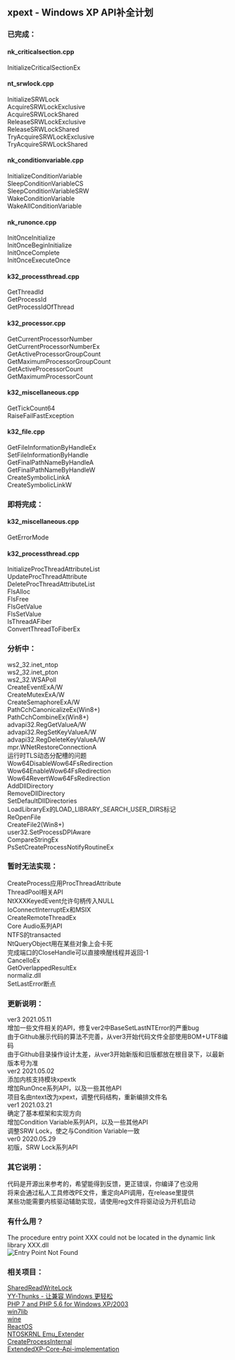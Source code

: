 ## xpext - Windows XP API补全计划
### 已完成：
#### nk_criticalsection.cpp
InitializeCriticalSectionEx  
#### nt_srwlock.cpp
InitializeSRWLock  
AcquireSRWLockExclusive  
AcquireSRWLockShared  
ReleaseSRWLockExclusive  
ReleaseSRWLockShared  
TryAcquireSRWLockExclusive  
TryAcquireSRWLockShared  
#### nk_conditionvariable.cpp
InitializeConditionVariable  
SleepConditionVariableCS  
SleepConditionVariableSRW  
WakeConditionVariable  
WakeAllConditionVariable  
#### nk_runonce.cpp
InitOnceInitialize  
InitOnceBeginInitialize  
InitOnceComplete  
InitOnceExecuteOnce  
#### k32_processthread.cpp
GetThreadId  
GetProcessId  
GetProcessIdOfThread
#### k32_processor.cpp
GetCurrentProcessorNumber  
GetCurrentProcessorNumberEx  
GetActiveProcessorGroupCount  
GetMaximumProcessorGroupCount  
GetActiveProcessorCount  
GetMaximumProcessorCount  
#### k32_miscellaneous.cpp
GetTickCount64  
RaiseFailFastException  
#### k32_file.cpp
GetFileInformationByHandleEx  
SetFileInformationByHandle  
GetFinalPathNameByHandleA  
GetFinalPathNameByHandleW  
CreateSymbolicLinkA  
CreateSymbolicLinkW  

### 即将完成：
#### k32_miscellaneous.cpp
GetErrorMode  
#### k32_processthread.cpp
InitializeProcThreadAttributeList  
UpdateProcThreadAttribute  
DeleteProcThreadAttributeList  
FlsAlloc  
FlsFree  
FlsGetValue  
FlsSetValue  
IsThreadAFiber  
ConvertThreadToFiberEx  

### 分析中：
ws2_32.inet_ntop  
ws2_32.inet_pton  
ws2_32.WSAPoll  
CreateEventExA/W  
CreateMutexExA/W  
CreateSemaphoreExA/W  
PathCchCanonicalizeEx(Win8+)  
PathCchCombineEx(Win8+)  
advapi32.RegGetValueA/W  
advapi32.RegSetKeyValueA/W  
advapi32.RegDeleteKeyValueA/W  
mpr.WNetRestoreConnectionA  
运行时TLS动态分配槽的问题  
Wow64DisableWow64FsRedirection  
Wow64EnableWow64FsRedirection  
Wow64RevertWow64FsRedirection  
AddDllDirectory  
RemoveDllDirectory  
SetDefaultDllDirectories  
LoadLibraryEx的LOAD_LIBRARY_SEARCH_USER_DIRS标记  
ReOpenFile  
CreateFile2(Win8+)  
user32.SetProcessDPIAware  
CompareStringEx  
PsSetCreateProcessNotifyRoutineEx  

### 暂时无法实现：
CreateProcess应用ProcThreadAttribute  
ThreadPool相关API  
NtXXXKeyedEvent允许句柄传入NULL  
IoConnectInterruptEx和MSIX  
CreateRemoteThreadEx  
Core Audio系列API  
NTFS的transacted  
NtQueryObject用在某些对象上会卡死  
完成端口的CloseHandle可以直接唤醒线程并返回-1  
CancelIoEx  
GetOverlappedResultEx  
normaliz.dll  
SetLastError断点  

### 更新说明：
ver3 2021.05.11  
增加一些文件相关的API，修复ver2中BaseSetLastNTError的严重bug  
由于Github展示代码的算法不完善，从ver3开始代码文件全部使用BOM+UTF8编码  
由于Github目录操作设计太差，从ver3开始新版和旧版都放在根目录下，以最新版本号为准  
ver2 2021.05.02  
添加内核支持模块xpextk  
增加RunOnce系列API，以及一些其他API  
项目名由ntext改为xpext，调整代码结构，重新编排文件名  
ver1 2021.03.21  
确定了基本框架和实现方向  
增加Condition Variable系列API，以及一些其他API  
调整SRW Lock，使之与Condition Variable一致  
ver0 2020.05.29  
初版，SRW Lock系列API  

### 其它说明：
代码是开源出来参考的，希望能得到反馈，更正错误，你编译了也没用  
将来会通过私人工具修改PE文件，重定向API调用，在release里提供  
某些功能需要内核驱动辅助实现，请使用reg文件将驱动设为开机启动  

### 有什么用？
The procedure entry point XXX could not be located in the dynamic link library XXX.dll  
![Entry Point Not Found](https://github.com/zeroclear/ntext/raw/master/introduce.png)  

### 相关项目：
[SharedReadWriteLock](https://github.com/anydream/SharedReadWriteLock)  
[YY-Thunks - 让兼容 Windows 更轻松](https://github.com/Chuyu-Team/YY-Thunks)  
[PHP 7 and PHP 5.6 for Windows XP/2003](https://github.com/source-power/php7-for-windows2003)  
[win7lib](https://github.com/TheDeadFish/win7lib)  
[wine](https://github.com/wine-mirror/wine)  
[ReactOS](https://github.com/reactos/reactos)  
[NTOSKRNL Emu_Extender](https://github.com/MovAX0xDEAD/NTOSKRNL_Emu)  
[CreateProcessInternal](https://github.com/MeeSong/Reverse-Engineering)  
[ExtendedXP-Core-Api-implementation](https://github.com/DibyaTheXPFan/ExtendedXP-Core-Api-implementation)  
